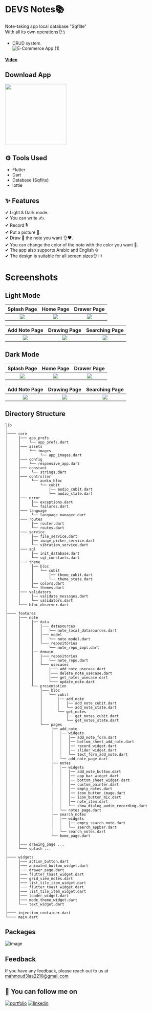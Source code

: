 
# DEVS Notes📚

Note-taking app local database "Sqflite"\
With all its own operations👌:\
- CRUD system.\
![E-Commerce App (1)](https://user-images.githubusercontent.com/60518534/211018545-a1ee81f8-7b2c-492e-ade8-e1a588df34cd.gif)
#### [Video](https://www.linkedin.com/posts/mahmoudalaa2210_bloc-flutterabrbloc-sqflite-activity-7005512754648264705-AdpS?utm_source=share&utm_medium=member_desktop)

## Download App 
<a href="[https://github.com/MahmoudAlaa22/DEVS-Notes-Readme-file/releases/download/V1.0/app-release.apk](https://github.com/MahmoudAlaa22/E-Commerce-Readme-file-/releases/download/V1.0/app-release.apk)"><img src="https://playerzon.com/asset/download.png" width="200"></img></a>

## ⚙ Tools Used
- Flutter 
- Dart
- Database (Sqflite)
- lottie


## ✨ Features
✔ Light & Dark mode.\
✔ You can write ✍️.\
✔ Record 🎙\
✔ Put a picture 📸.\
✔ Draw 🎨 the note you want 👌❤️.\
✔ You can change the color of the note with the color you want 🤩.\
✔ The app also supports Arabic and English 🌐\
✔ The design is suitable for all screen sizes👌✨\


# Screenshots
## Light Mode

  Splash Page                 |   Home Page        |  Drawer Page
:-------------------------:|:-------------------------:|:-------------------------:
![](https://user-images.githubusercontent.com/60518534/211012094-4d8fc763-d4d2-4184-92ac-402f3a723da4.jpg)|![](https://user-images.githubusercontent.com/60518534/211012100-7b62e186-f14d-468d-8d4d-ad7a4b275ce7.jpg)|![](https://user-images.githubusercontent.com/60518534/211012122-cb194488-0bdc-42a3-87ef-40aae0a80fa0.jpg)

  Add Note Page                 |   Drawing Page        |  Searching Page
:-------------------------:|:-------------------------:|:-------------------------:
![](https://user-images.githubusercontent.com/60518534/211012131-e207b4cc-703b-4302-8eee-2629d4db5f01.jpg)|![](https://user-images.githubusercontent.com/60518534/211024575-b8e0745f-c2aa-47f3-8589-8f825377b352.jpg)|![](https://user-images.githubusercontent.com/60518534/211012156-ac1b53d4-56c6-40b0-b02e-0b80fe26f48c.jpg)

## Dark Mode

  Splash Page                 |   Home Page        |  Drawer Page
:-------------------------:|:-------------------------:|:-------------------------:
![](https://user-images.githubusercontent.com/60518534/211012182-78ec4085-96a8-488e-b2b4-03fd28f15728.jpg)|![](https://user-images.githubusercontent.com/60518534/211012031-e7d55546-1e05-4f5b-acf8-019b918273f8.jpg)|![](https://user-images.githubusercontent.com/60518534/211012052-15ae35f7-4d56-4b20-8622-5e890afc0ffb.jpg)

  Add Note Page                 |   Drawing Page        |  Searching Page
:-------------------------:|:-------------------------:|:-------------------------:
![](https://user-images.githubusercontent.com/60518534/211012058-ec7f7138-9e3f-4849-aca1-ccc2d17a5653.jpg)|![](https://user-images.githubusercontent.com/60518534/211024590-fd038650-0f31-4e5d-9a1f-36e702dec134.jpg)|![](https://user-images.githubusercontent.com/60518534/211012076-a3663560-495a-420c-841d-f8709ee12234.jpg)



## Directory Structure

```
lib
│
│──── core
│     │─── app_prefs
│     │    └── app_prefs.dart
│     │─── assets
│     │    └── images
│     │         └── app_images.dart
│     │─── config
│     │    └── responsive_app.dart
│     │─── constant
│     │     └── strings.dart
│     │─── controller
│     │     └── audio_bloc
│     │         └── cubit
│     │             │── audio_cubit.dart
│     │             └── audio_state.dart
│     │─── error
│     │     │── exceptions.dart
│     │     └── failures.dart
│     │─── language
│     │     └── language_manager.dart
│     │─── routes
│     │     │── router.dart
│     │     └── routes.dart
│     │─── service
│     │     │── file_service.dart
│     │     │── image_picker_service.dart
│     │     └── vibration_service.dart
│     │─── sql
│     │     │── init_database.dart
│     │     └── sql_constants.dart
│     │─── theme
│     │     │── bloc
│     │     │   └── cubit
│     │     │       │── theme_cubit.dart
│     │     │       └── theme_state.dart
│     │     │── colors.dart
│     │     └── themes.dart
│     │─── validators
│     │     │── validate_messages.dart
│     │     └── validators.dart
│     └─── bloc_observer.dart
│
│──── features
│     │─── note
│     │     │── data
│     │     │   │─── datasources
│     │     │   │   └── note_local_datasources.dart
│     │     │   │─── model
│     │     │   │   └── note_model.dart
│     │     │   └─── repositories
│     │     │       └── note_repo_impl.dart
│     │     │── domain
│     │     │   │─── repositories
│     │     │   │   └── note_repo.dart
│     │     │   └─── usecases
│     │     │       │─── add_note_usecase.dart
│     │     │       │─── delete_note_usecase.dart
│     │     │       │─── get_notes_usecase.dart
│     │     │       └─── update_note.dart
│     │     └── presentation
│     │         │─── bloc
│     │         │   └── cubit
│     │         │       │── add_note
│     │         │       │   │── add_note_cubit.dart
│     │         │       │   └── add_note_state.dart
│     │         │       └── get_notes
│     │         │           │── get_notes_cubit.dart
│     │         │           └── get_notes_state.dart
│     │         └─── pages
│     │              │── add_note
│     │              │   │── widgets
│     │              │   │   │── add_note_form.dart
│     │              │   │   │── bottom_sheet_add_note.dart
│     │              │   │   │── record_widget.dart
│     │              │   │   │── slider_widget.dart
│     │              │   │   └── text_form_add_note.dart
│     │              │   └── add_note_page.dart
│     │              │── notes
│     │              │   │── widgets
│     │              │   │   │── add_note_button.dart
│     │              │   │   │── app_bar_widget.dart
│     │              │   │   │── bottom_sheet_widget.dart
│     │              │   │   │── custom_painter.dart
│     │              │   │   │── empty_notes.dart
│     │              │   │   │── icon_button_image.dart
│     │              │   │   │── icon_button_mic.dart
│     │              │   │   │── note_item.dart
│     │              │   │   └── show_dialog_audio_recording.dart
│     │              │   └── notes_page.dart
│     │              │── search_notes
│     │              │   │── widgets
│     │              │   │   │── empty_search_note.dart
│     │              │   │   └── search_appbar.dart
│     │              │   └── search_notes.dart
│     │              └── home_page.dart
│     │
│     │─── drawing_page ...
│     └─── splash ...
│
│──── widgets
│     │─── action_button.dart
│     │─── animated_button_widget.dart
│     │─── drawer_page.dart
│     │─── flutter_toast_widget.dart
│     │─── grid_view_notes.dart
│     │─── list_tile_item_widget.dart
│     │─── flutter_toast_widget.dart
│     │─── list_tile_item_widget.dart
│     │─── loader_widget.dart
│     │─── mode_theme_widget.dart
│     └─── text_widget.dart
│
│──── injection_container.dart
└──── main.dart    
```


## Packages

![image](https://user-images.githubusercontent.com/60518534/211029565-8b2d2f5e-deaa-4bb8-87b1-8a4fca30cc9b.png)
## Feedback

If you have any feedback, please reach out to us at mahmoud3laa2210@gmail.com

## 🔗 You can follow me on

[![portfolio](https://img.shields.io/badge/GitHub-100000?style=for-the-badge&logo=github&logoColor=white)](https://github.com/MahmoudAlaa22)
[![linkedin](https://img.shields.io/badge/linkedin-0A66C2?style=for-the-badge&logo=linkedin&logoColor=white)](https://www.linkedin.com/in/mahmoudalaa2210/)
